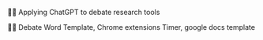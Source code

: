 
🙋‍♀️ Applying ChatGPT to debate research tools

👩‍💻 Debate Word Template, Chrome extensions Timer, google docs template

